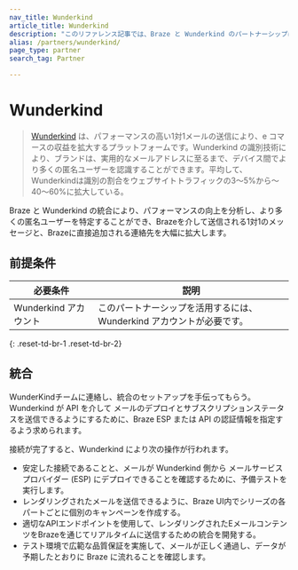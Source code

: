 ```yaml
---
nav_title: Wunderkind
article_title: Wunderkind
description: "このリファレンス記事では、Braze と Wunderkind のパートナーシップについて説明します。これにより、パフォーマンスの向上を分析し、より多くの匿名ユーザーを特定することができ、Brazeを介して送信される1対1のメッセージと、Brazeに直接追加される連絡先を大幅に拡大します。"
alias: /partners/wunderkind/
page_type: partner
search_tag: Partner

---
```


# Wunderkind

> [Wunderkind](https://www.wunderkind.co) は、パフォーマンスの高い1対1メールの送信により、e コマースの収益を拡大するプラットフォームです。Wunderkind の識別技術により、ブランドは、実用的なメールアドレスに至るまで、デバイス間でより多くの匿名ユーザーを認識することができます。平均して、Wunderkindは識別の割合をウェブサイトトラフィックの3～5%から～40～60%に拡大している。

Braze と Wunderkind の統合により、パフォーマンスの向上を分析し、より多くの匿名ユーザーを特定することができ、Brazeを介して送信される1対1のメッセージと、Brazeに直接追加される連絡先を大幅に拡大します。

## 前提条件

| 必要条件 | 説明 |
| ----------- | ----------- |
| Wunderkind アカウント | このパートナーシップを活用するには、Wunderkind アカウントが必要です。 |
{: .reset-td-br-1 .reset-td-br-2}

## 統合

WunderKindチームに連絡し、統合のセットアップを手伝ってもらう。Wunderkind が API を介して メールのデプロイとサブスクリプションステータスを送信できるようにするために、Braze ESP または API の認証情報を指定するよう求められます。 

接続が完了すると、Wunderkind により次の操作が行われます。
- 安定した接続であることと、メールが Wunderkind 側から メールサービスプロバイダー (ESP) にデプロイできることを確認するために、予備テストを実行します。 
- レンダリングされたメールを送信できるように、Braze UI内でシリーズの各パートごとに個別のキャンペーンを作成する。
- 適切なAPIエンドポイントを使用して、レンダリングされたEメールコンテンツをBrazeを通じてリアルタイムに送信するための統合を開発する。
- テスト環境で広範な品質保証を実施して、メールが正しく通過し、データが予期したとおりに Braze に流れることを確認します。